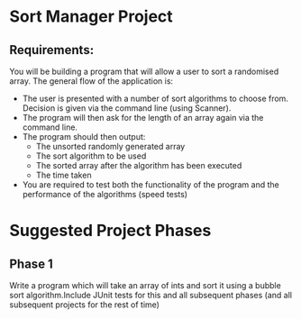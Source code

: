 # Sort Manager Project
## Requirements:
You will be building a program that will allow a user to sort a randomised array. The general flow of the application is:
- The user is presented with a number of sort algorithms to choose from. Decision is given via the command line (using Scanner).
- The program will then ask for the length of an array again via the command line.
- The program should then output:
  - The unsorted randomly generated array
  - The sort algorithm to be used
  - The sorted array after the algorithm has been executed
  - The time taken 
- You are required to test both the functionality of the program and the performance of the algorithms (speed tests)
# Suggested Project Phases
## Phase 1
Write a program which will take an array of ints and sort it using a bubble sort algorithm.Include JUnit tests for this and all subsequent phases (and all subsequent projects for the rest of time)